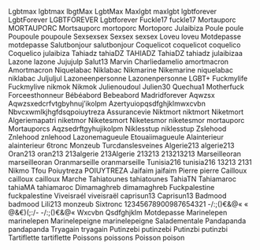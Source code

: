 Lgbtmax
lgbtmax
lbgtMax
LgbtMax
Maxlgbt
maxlgbt
lgbtforever
LgbtForever
LGBTFOREVER
Lgbtforever 
Fuckle17
fuckle17
Mortauporc
MORTAUPORC
Mortsauporc
mortoporc
Mortoporc
Julaibiza
Poule
poule
Poupoule
poupoule
Sexsexsex
Sexsex
sexsex
Loveu
loveu
Motdepasse
motdepasse
Salutbonjour
salutbonjour
Coquelicot
coquelicot
coquelico
Coquelico 
julaibiza
Tahiadz
tahiaDZ
TAHIADZ
TahiaDZ
tahiadz 
julaibizaa
Lazone
lazone
Jujujulp
Salut13
Marvin
Charliedamelio
amortmacron
Amortmacron
Niquelabac
Niklabac
Nikmarine
Nikemarine
niquelabac
niklabac
Juljuljul
Lazoneenpersonne
Lazonenpersonne
LGBT+
Fuckmylife
Fuckmylive
nikmok
Nikmok
Julienoudoul
Julien30
Quechua1
Motherfuck
Forceesthonneur
Bébéabord
Bebeabord
Madridforever
Aqwzsx
Aqwzsxedcrfvtgbyhnuj’ikolpm
Azertyuiopqsdfghjklmwxcvbn
Nbvcxwmlkjhgfdsqpoiuytreza
Assurancevie
Niktmort
niktmort
Niketmort
Algeriemapatri
niketmor
Niketesmort
Niketesmor
niketesmor
mortauporc
Mortauporcs
Aqzsedrftgyhujikolpm
Niklesstup
niklesstup
Zslehood
Znlehood
znlehood
Lazonemagueule
Etouaiimagueule
Alainterieur
alainterieur
6tronc
Monzeub
Turcdanslesveines
Algerie213
algerie213
Oran213
oran213
213algerie
213Algerie
213213
213213213
Marseilleoran
marseilleoran
Oranmarseille
oranmarseille
Tunisia216
tunisia216
13213
2131
Nikmo
Tfou
Poiuytreza
POIUYTREZA
Jaifaim
jaifaim
Pierre
pierre
Cailloux
cailloux
cailloux
Marche
Tahiatounes
tahiatounes
TahiaTN
Tahiamaroc
tahiaMA
tahiamaroc
Dimamaghreb
dimamaghreb
Fuckpalestine
fuckpalestine
Viveisraél
viveisraël
caprisun13
Caprisun13
Badmood
badmood
Lili213
monzeub
Sixtronc
12345678900987654321
-/:;()€&@« « @&€)(;:/-
-/:;()€&@« 
Wxcvbn
Qsdfghjklm
Motdepasse
Marinelepen
marinelepen
Marinelepeigne
marinelepeigne
Saladementale
Pandapanda
pandapanda
Tryagain
tryagain
Putinzebi
putinzebi
Putinzbi
putinzbi
Tartiflette
tartiflette
Poissons
poissons
Poisson
poison
